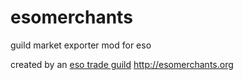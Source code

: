 esomerchants
============

guild market exporter mod for eso

created by an [eso trade guild](http://esomerchants.org)
http://esomerchants.org
